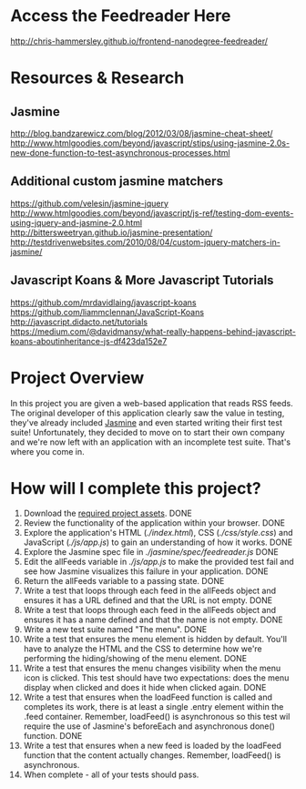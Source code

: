 # Access the Feedreader Here
http://chris-hammersley.github.io/frontend-nanodegree-feedreader/

# Resources & Research

## Jasmine
http://blog.bandzarewicz.com/blog/2012/03/08/jasmine-cheat-sheet/<br />
http://www.htmlgoodies.com/beyond/javascript/stips/using-jasmine-2.0s-new-done-function-to-test-asynchronous-processes.html<br />

## Additional custom jasmine matchers
https://github.com/velesin/jasmine-jquery<br />
http://www.htmlgoodies.com/beyond/javascript/js-ref/testing-dom-events-using-jquery-and-jasmine-2.0.html<br />
http://bittersweetryan.github.io/jasmine-presentation/<br />
http://testdrivenwebsites.com/2010/08/04/custom-jquery-matchers-in-jasmine/<br />

## Javascript Koans & More Javascript Tutorials
https://github.com/mrdavidlaing/javascript-koans<br />
https://github.com/liammclennan/JavaScript-Koans<br />
http://javascript.didacto.net/tutorials<br />
https://medium.com/@davidmansy/what-really-happens-behind-javascript-koans-aboutinheritance-js-df423da152e7


# Project Overview

In this project you are given a web-based application that reads RSS feeds. The original developer of this application clearly saw the value in testing, they've already included [Jasmine](http://jasmine.github.io/) and even started writing their first test suite! Unfortunately, they decided to move on to start their own company and we're now left with an application with an incomplete test suite. That's where you come in.


# How will I complete this project?

1. Download the [required project assets](http://github.com/udacity/frontend-nanodegree-feedreader). DONE
2. Review the functionality of the application within your browser. DONE
3. Explore the application's HTML (*./index.html*), CSS (*./css/style.css*) and JavaScript (*./js/app.js*) to gain an understanding of how it works. DONE
4. Explore the Jasmine spec file in *./jasmine/spec/feedreader.js* DONE
5. Edit the allFeeds variable in *./js/app.js* to make the provided test fail and see how Jasmine visualizes this failure in your application. DONE
6. Return the allFeeds variable to a passing state. DONE
7. Write a test that loops through each feed in the allFeeds object and ensures it has a URL defined and that the URL is not empty. DONE
8. Write a test that loops through each feed in the allFeeds object and ensures it has a name defined and that the name is not empty. DONE
9. Write a new test suite named "The menu". DONE
10. Write a test that ensures the menu element is hidden by default. You'll have to analyze the HTML and the CSS to determine how we're performing the hiding/showing of the menu element. DONE
11. Write a test that ensures the menu changes visibility when the menu icon is clicked. This test should have two expectations: does the menu display when clicked and does it hide when clicked again. DONE
12. Write a test that ensures when the loadFeed function is called and completes its work, there is at least a single .entry element within the .feed container. Remember, loadFeed() is asynchronous so this test wil require the use of Jasmine's beforeEach and asynchronous done() function. DONE
13. Write a test that ensures when a new feed is loaded by the loadFeed function that the content actually changes. Remember, loadFeed() is asynchronous.
14. When complete - all of your tests should pass.
